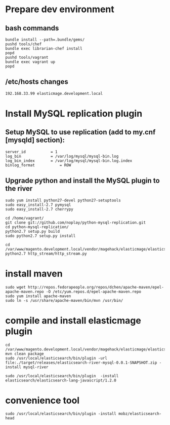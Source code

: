 # Prepare dev environment

## bash commands

    bundle install --path=.bundle/gems/
    pushd tools/chef
    bundle exec librarian-chef install
    popd
    pushd tools/vagrant
    bundle exec vagrant up
    popd

## /etc/hosts changes

    192.168.33.99 elasticmage.development.local


# Install MySQL replication plugin
## Setup MySQL to use replication (add to my.cnf [mysqld] section):
```
server_id           = 1
log_bin             = /var/log/mysql/mysql-bin.log
log_bin_index       = /var/log/mysql/mysql-bin.log.index
binlog_format           = ROW
```

## Upgrade python and install the MySQL plugin to the river
```shell
sudo yum install python27-devel python27-setuptools
sudo easy_install-2.7 pymysql
sudo easy_install-2.7 cherrypy

cd /home/vagrant/
git clone git://github.com/noplay/python-mysql-replication.git
cd python-mysql-replication/
python2.7 setup.py build
sudo python2.7 setup.py install

cd /var/www/magento.development.local/vendor/magehack/elasticmage/elasticsearch/river/
python2.7 http_stream/http_stream.py
```

# install maven

```shell
sudo wget http://repos.fedorapeople.org/repos/dchen/apache-maven/epel-apache-maven.repo -O /etc/yum.repos.d/epel-apache-maven.repo
sudo yum install apache-maven
sudo ln -s /usr/share/apache-maven/bin/mvn /usr/bin/
```

# compile and install elasticmage plugin

```shell
cd /var/www/magento.development.local/vendor/magehack/elasticmage/elasticsearch/river
mvn clean package
sudo /usr/local/elasticsearch/bin/plugin -url file:./target/releases/elasticsearch-river-mysql-0.0.1-SNAPSHOT.zip -install mysql-river

sudo /usr/local/elasticsearch/bin/plugin  -install elasticsearch/elasticsearch-lang-javascript/1.2.0
```

# convenience tool

```shell
sudo /usr/local/elasticsearch/bin/plugin -install mobz/elasticsearch-head
```
